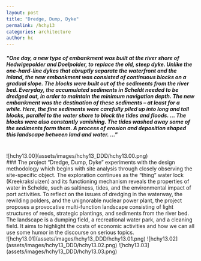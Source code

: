 ```yaml
---
layout: post
title: "Dredge, Dump, Dyke"
permalink: /hchy13
categories: architecture
author: hc
---
```

##### __*"One day, a new type of embankment was built at the river shore of Hedwigepolder and Doelpolder, to replace the old, steep dyke. Unlike the one-hard-line dykes that abruptly separate the waterfront and the inland, the new embankment was consisted of continuous blocks on a gradual slope. The blocks were built out of the sediments from the river bed. Everyday, the accumulated sediments in Scheldt needed to be dredged out, in order to maintain the minimum navigation depth. The new embankment was the destination of these sediments – at least for a while. Here, the fine sediments were carefully piled up into long and tall blocks, parallel to the water shore to block the tides and floods. ... The blocks were also constantly vanishing. The tides washed away some of the sediments form them. A process of erosion and deposition shaped this landscape between land and water. ..."*__
<br>
![hchy13.00](assets/images/hchy13_DDD/hchy13.00.png)
<br>
### The project “Dredge, Dump, Dyke” experiments with the design methodology which begins with site analysis through closely observing the site-specific object. The exploration continues as the “thing” water lock (Kreekraksluizen) and its functioning mechanism reveals the properties of water in Schelde, such as saltiness, tides, and the environmental impact of port activities. To reflect on the issues of dredging in the waterway, the rewilding polders, and the unignorable nuclear power plant, the project proposes a provocative multi-function landscape consisting of light structures of reeds, strategic  plantings, and sediments from the river bed. The landscape is a dumping field, a recreational water park, and a cleaning field. It aims to highlight the costs of economic activities and how we can all use some humor in the discourse on serious topics.
<br>
![hchy13.01](assets/images/hchy13_DDD/hchy13.01.png)
![hchy13.02](assets/images/hchy13_DDD/hchy13.02.png)
![hchy13.03](assets/images/hchy13_DDD/hchy13.03.png)
